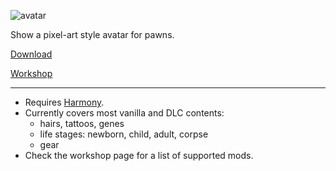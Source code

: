 ![avatar](https://raw.githubusercontent.com/bolphen/rimworld-avatar/master/About/Preview.png)

Show a pixel-art style avatar for pawns.

[Download](https://github.com/bolphen/rimworld-avatar/archive/refs/heads/main.zip)

[Workshop](https://steamcommunity.com/sharedfiles/filedetails/?id=3111373293)

-----

- Requires [Harmony](https://github.com/pardeike/HarmonyRimWorld).
- Currently covers most vanilla and DLC contents:
  - hairs, tattoos, genes
  - life stages: newborn, child, adult, corpse
  - gear
- Check the workshop page for a list of supported mods.
